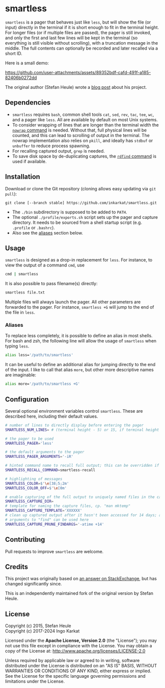 # smartless

`smartless` is a pager that behaves just like `less`, but will show the file (or input) directly in the terminal if it is short enough to fit in the terminal height. For longer files (or if multiple files are passed), the pager is still invoked, and only the first and last few lines will be kept in the terminal (so everything is still visible without scrolling), with a truncation message in the middle. The full contents can optionally be recorded and later recalled via a short ID.

Here is a small demo:

https://github.com/user-attachments/assets/89352bdf-cafd-491f-a185-82406b0272dd

The original author (Stefan Heule) wrote a [blog post](http://stefanheule.com/blog/posts/2015-06-07/smartless-a-better-pager-for-small-and-large-inputs/) about his project.

## Dependencies

- `smartless` requires `bash`, common shell tools `cat`, `sed`, `rev`, `tac`, `tee`, `wc`, and a pager like `less`. All are available by default on most Unix systems.
- To consider wrapping of lines that are longer than the terminal width the [`nowrap` command](https://github.com/goodell/nowrap) is needed. Without that, full physical lines will be counted, and this can lead to scrolling of output in the terminal. The nowrap implementation also relies on `pkill`, and ideally has `stdbuf` or `unbuffer` to reduce process spawning.
- For recalling captured output, `grep` is needed.
- To save disk space by de-duplicating captures, the [`rdfind` command](https://rdfind.pauldreik.se/) is used if available.

## Installation

Download or clone the Git repository (cloning allows easy updating via `git pull`):

    git clone [--branch stable] https://github.com/inkarkat/smartless.git
    
- The `./bin` subdirectory is supposed to be added to `PATH`.
- The optional `./profile/exports.sh` script sets up the pager and capture directory. It needs to be sourced from a shell startup script (e.g. `.profile` or `.bashrc`).
- Also see the [aliases](#aliases) section below.

## Usage

`smartless` is designed as a drop-in replacement for `less`.  For instance, to view the output of a command `cmd`, use

```bash
cmd | smartless
```

It is also possible to pass filename(s) directly:

```bash
smartless file.txt
```

Multiple files will always launch the pager. All other parameters are forwarded to the pager. For instance, `smartless +G` will jump to the end of the file in `less`.

### Aliases

To replace less completely, it is possible to define an alias in most shells. For bash and zsh, the following line will allow the usage of `smartless` when typing `less`.

```bash
alias less='/path/to/smartless'
```

It can be useful to define an additional alias for jumping directly to the end of the input. I like to call that alias `more`, but other more descriptive names are imaginable:

```bash
alias more='/path/to/smartless +G'
```

## Configuration

Several optional environment variables control `smartless`. These are described here, including their default values.

```bash
# number of lines to directly display before entering the pager
SMARTLESS_NUM_LINES= # (terminal height - 5) or 15, if terminal height cannot be discovered automatically

# the pager to be used
SMARTLESS_PAGER='less'

# the default arguments to the pager
SMARTLESS_PAGER_ARGUMENTS='-iR'

# hinted command name to recall full output; this can be overridden if you define a shorter alias and want to use that in the truncation message
SMARTLESS_RECALL_COMMAND=smartless-recall

# highlighting of messages
SMARTLESS_COLOR=$'\e[38;5;2m'
SMARTLESS_COLOR_OFF=$'\e[0m'

# enable capturing of the full output to uniquely named files in the capture directory
SMARTLESS_CAPTURE_DIR=
# template for naming the capture files, cp. "man mktemp"
SMARTLESS_CAPTURE_TEMPLATE='XXXXXX'
# clean up captured output after it hasn't been accessed for 14 days; any
# arguments to "find" can be used here
SMARTLESS_CAPTURE_PRUNE_FINDARGS='-atime +14'
```

## Contributing

Pull requests to improve `smartless` are welcome.

## Credits

This project was originally based on [an answer on StackExchange](http://unix.stackexchange.com/questions/107315/), but has changed significantly since.

This is an independently maintained fork of the original version by Stefan Heule.

## License

Copyright (c) 2015, Stefan Heule \
Copyright (c) 2017-2024 Ingo Karkat

 Licensed under the **Apache License, Version 2.0** (the "License");
you may not use this file except in compliance with the License.
You may obtain a copy of the License at: http://www.apache.org/licenses/LICENSE-2.0

Unless required by applicable law or agreed to in writing,
software distributed under the License is distributed on an "AS IS" BASIS,
WITHOUT WARRANTIES OR CONDITIONS OF ANY KIND, either express or implied.
See the License for the specific language governing permissions and limitations under the License.
